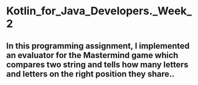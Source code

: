# Kotlin_for_Java_Developers._Week_2

## In this programming assignment, I implemented an evaluator for the Mastermind game which compares two string and tells how many letters and letters on the right position they share..
